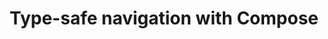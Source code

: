 ---
layout: default
title: Type-safe navigation with Compose
grand_parent: App navigation
nav_order: 15
parent: Navigation component
---